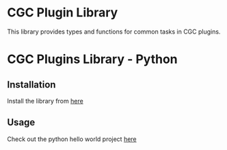 # CGC Plugin Library

This library provides types and functions for common tasks in CGC plugins.

# CGC Plugins Library - Python

## Installation
Install the library from [here](https://test.pypi.org/project/cgcpluginlib/)

## Usage
Check out the python hello world project [here](https://github.com/CloudGroundControl/cgc-plugins)
